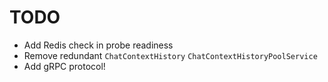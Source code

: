 TODO
====


* Add Redis check in probe readiness
* Remove redundant `ChatContextHistory` `ChatContextHistoryPoolService`
* Add gRPC protocol!